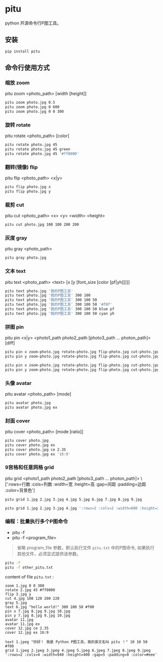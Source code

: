 # pitu
python 开源命令行P图工具。

## 安装

``` sh
pip install pitu
```

## 命令行使用方式

### 缩放 zoom

pitu zoom <photo_path> <ratio> [width [height]]

``` sh
pitu zoom photo.jpg 0.5
pitu zoom photo.jpg 0 600
pitu zoom photo.jpg 0 0 300
```

### 旋转 rotate

pitu rotate <photo_path> <angle> [color]

``` sh
pitu rotate photo.jpg 45
pitu rotate photo.jpg 45 green
pitu rotate photo.jpg 45 '#ff0000'
```

### 翻转(镜像) flip

pitu flip <photo_path> <x|y>

``` sh
pitu flip photo.jpg x
pitu flip photo.jpg y
```

### 裁剪 cut

pitu cut <photo_path> &lt;x&gt; &lt;y&gt; &lt;width&gt; &lt;height&gt;

``` sh
pitu cut photo.jpg 100 100 200 200
```

### 灰度 gray

pitu gray <photo_path>

``` sh
pitu gray photo.jpg
```

### 文本 text

pitu text <photo_path> &lt;text&gt; [x [y [font_size [color [pf|yh]]]]]

``` sh
pitu text photo.jpg '我的P图工具'
pitu text photo.jpg '我的P图工具' 300 100
pitu text photo.jpg '我的P图工具' 300 100 50
pitu text photo.jpg '我的P图工具' 300 100 50 '#f0f'
pitu text photo.jpg '我的P图工具' 300 100 50 blue pf
pitu text photo.jpg '我的P图工具' 300 100 50 cyan yh
```

### 拼图 pin

pitu pin <x|y> &lt;photo1_path photo2_path [photo3_path ... photon_path]&gt; [diff]

``` sh
pitu pin x zoom-photo.jpg rotate-photo.jpg flip-photo.jpg cut-photo.jpg gray-photo.jpg  text-photo.jpg
pitu pin y zoom-photo.jpg rotate-photo.jpg flip-photo.jpg cut-photo.jpg gray-photo.jpg  text-photo.jpg

pitu pin x zoom-photo.jpg rotate-photo.jpg flip-photo.jpg cut-photo.jpg gray-photo.jpg  text-photo.jpg diff
pitu pin y zoom-photo.jpg rotate-photo.jpg flip-photo.jpg cut-photo.jpg gray-photo.jpg  text-photo.jpg diff
```

### 头像 avatar

pitu avatar <photo_path> [mode]

``` sh
pitu avatar photo.jpg
pitu avatar photo.jpg ex
```

### 封面 cover

pitu cover <photo_path> [mode [ratio]]

``` sh
pitu cover photo.jpg
pitu cover photo.jpg ex
pitu cover photo.jpg ce 2.35
pitu cover photo.jpg ex '16:9'
```

### 9宫格和任意网格 grid

pitu grid &lt;photo1_path photo2_path [photo3_path ... photon_path]&gt;  \ <br>
    [':rows=行数 :cols=列数 :width=宽 :height=高 :gap=间距 :padding=边距 :color=背景色']

``` sh
pitu grid 1.jpg 2.jpg 3.jpg 4.jpg 5.jpg 6.jpg 7.jpg 8.jpg 9.jpg

pitu grid 1.jpg 2.jpg 3.jpg 4.jpg ':rows=2 :cols=2 :width=600 :height=300 :gap=10 :padding=20 :color=#555'
```

### 编程：批量执行多个P图命令

- pitu -f
- pitu -f <program_file>

> 省略 program_file 参数，默认执行文件 `pitu.txt` 中的P图命令, 如果执行其他文件，必须显式提供该参数。

``` sh
pitu -f
pitu -f other_pitu.txt
```

content of file `pitu.txt` :

```
zoom 1.jpg 0 0 300
rotate 2.jpg 45 #ff0000
flip 3.jpg y
cut 4.jpg 100 120 200 220
gray 5.jpg
text 6.jpg "hello world!" 300 100 50 #f00
pin x 7.jpg 8.jpg 9.jpg 10.jpg
pin y 7.jpg 8.jpg 9.jpg 10.jpg
avatar 11.jpg
avatar 11.jpg ex
cover 12.jpg ce 2.35
cover 12.jpg ex 16:9

text 1.jpeg "你好！ 我是 Python P图工具，我的英文名叫 pitu ！" 10 10 50 #f00
grid 1.jpeg 2.jpeg 3.jpeg 4.jpeg 5.jpeg 6.jpeg 7.jpeg 8.jpeg 9.jpeg ':rows=2 :cols=4 :width=940 :height=400 :gap=5 :padding=0 :color=#eee'
```
